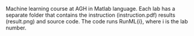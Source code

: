 Machine learning course at AGH in Matlab language. Each lab has a separate folder that contains the instruction (instruction.pdf) results (result.png) and source code. The code runs RunML{i}, where i is the lab number. 
